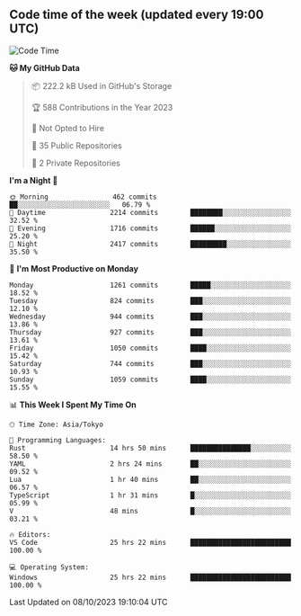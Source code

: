 ## Code time of the week (updated every 19:00 UTC)

<!--START_SECTION:waka-->
![Code Time](http://img.shields.io/badge/Code%20Time-2%2C186%20hrs%2017%20mins-blue)

**🐱 My GitHub Data** 

> 📦 222.2 kB Used in GitHub's Storage 
 > 
> 🏆 588 Contributions in the Year 2023
 > 
> 🚫 Not Opted to Hire
 > 
> 📜 35 Public Repositories 
 > 
> 🔑 2 Private Repositories 
 > 
**I'm a Night 🦉** 

```text
🌞 Morning                462 commits         ██░░░░░░░░░░░░░░░░░░░░░░░   06.79 % 
🌆 Daytime                2214 commits        ████████░░░░░░░░░░░░░░░░░   32.52 % 
🌃 Evening                1716 commits        ██████░░░░░░░░░░░░░░░░░░░   25.20 % 
🌙 Night                  2417 commits        █████████░░░░░░░░░░░░░░░░   35.50 % 
```
📅 **I'm Most Productive on Monday** 

```text
Monday                   1261 commits        █████░░░░░░░░░░░░░░░░░░░░   18.52 % 
Tuesday                  824 commits         ███░░░░░░░░░░░░░░░░░░░░░░   12.10 % 
Wednesday                944 commits         ███░░░░░░░░░░░░░░░░░░░░░░   13.86 % 
Thursday                 927 commits         ███░░░░░░░░░░░░░░░░░░░░░░   13.61 % 
Friday                   1050 commits        ████░░░░░░░░░░░░░░░░░░░░░   15.42 % 
Saturday                 744 commits         ███░░░░░░░░░░░░░░░░░░░░░░   10.93 % 
Sunday                   1059 commits        ████░░░░░░░░░░░░░░░░░░░░░   15.55 % 
```


📊 **This Week I Spent My Time On** 

```text
🕑︎ Time Zone: Asia/Tokyo

💬 Programming Languages: 
Rust                     14 hrs 50 mins      ███████████████░░░░░░░░░░   58.50 % 
YAML                     2 hrs 24 mins       ██░░░░░░░░░░░░░░░░░░░░░░░   09.52 % 
Lua                      1 hr 40 mins        ██░░░░░░░░░░░░░░░░░░░░░░░   06.57 % 
TypeScript               1 hr 31 mins        █░░░░░░░░░░░░░░░░░░░░░░░░   05.99 % 
V                        48 mins             █░░░░░░░░░░░░░░░░░░░░░░░░   03.21 % 

🔥 Editors: 
VS Code                  25 hrs 22 mins      █████████████████████████   100.00 % 

💻 Operating System: 
Windows                  25 hrs 22 mins      █████████████████████████   100.00 % 
```


 Last Updated on 08/10/2023 19:10:04 UTC
<!--END_SECTION:waka-->